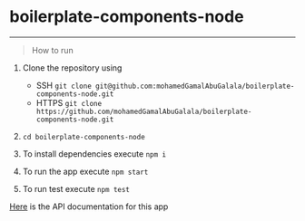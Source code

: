 # boilerplate-components-node

---

> How to run

1. Clone the repository using

   - SSH `git clone git@github.com:mohamedGamalAbuGalala/boilerplate-components-node.git`
   - HTTPS `git clone https://github.com/mohamedGamalAbuGalala/boilerplate-components-node.git`

2. `cd boilerplate-components-node`
3. To install dependencies execute `npm i`
4. To run the app execute `npm start`
5. To run test execute `npm test`

[Here](https://documenter.getpostman.com/view/792095/S1a4WmKQ?version=latest) is the API documentation for this app
